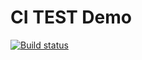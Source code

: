 # CI TEST Demo

[![Build status](https://ci.appveyor.com/api/projects/status/p1ferpt05823pger?svg=true)](https://ci.appveyor.com/project/Surik95/ajs-containiers-set)